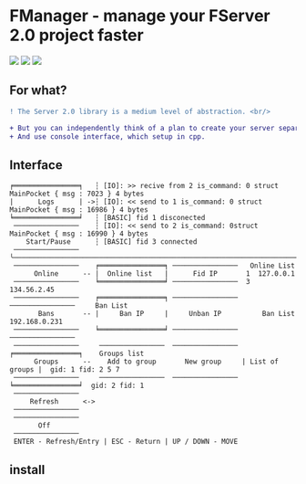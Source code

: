 # FManager - manage your FServer 2.0 project faster

<span>
<img src ="https://img.shields.io/badge/Linux-FCC624?style=for-the-badge&logo=linux&logoColor=black"/>
<img src ="https://img.shields.io/badge/mac%20os-000000?style=for-the-badge&logo=apple&logoColor=white"/>
<img src ="https://img.shields.io/badge/Windows-0078D6?style=for-the-badge&logo=windows&logoColor=white"/>
</span>

## For what?

```diff
! The Server 2.0 library is a medium level of abstraction. <br/>
```

```diff
+ But you can independently think of a plan to create your server separate from the client
+ And use console interface, which setup in cpp.
```
## Interface

```
╒════════════════╕   ┆ [IO]: >> recive from 2 is_command: 0 struct MainPocket { msg : 7023 } 4 bytes
|      Logs      | ->┆ [IO]: << send to 1 is_command: 0 struct MainPocket { msg : 16986 } 4 bytes
╘════════════════╛   ┆ [BASIC] fid 1 disconected
 ────────────────    ┆ [IO]: << send to 2 is_command: 0struct MainPocket { msg : 16990 } 4 bytes
    Start/Pause      ┆ [BASIC] fid 3 connected
 ────────────────    ╰──────────────────────────────────────────────────────────────────────────────── 
 ────────────────    ╒════════════════╕ ────────────────   Online List
      Online      -- |  Online list   |      Fid IP       1  127.0.0.1 
 ────────────────    ╘════════════════╛ ────────────────  3  134.56.2.45 
 ────────────────    ╒════════════════╕ ────────────────  ────────────────     Ban List
       Bans       -- |     Ban IP     |     Unban IP          Ban List      192.168.0.231
 ────────────────    ╘════════════════╛ ────────────────  ────────────────
 ────────────────     ────────────────  ──────────────── ╒════════════════╕    Groups list
      Groups      --    Add to group       New group     | List of groups |  gid: 1 fid: 2 5 7
 ────────────────     ────────────────  ──────────────── ╘════════════════╛  gid: 2 fid: 1 
 ────────────────
     Refresh      <->
 ────────────────
 ────────────────
       Off
 ────────────────
 ENTER - Refresh/Entry | ESC - Return | UP / DOWN - MOVE
```
## install



